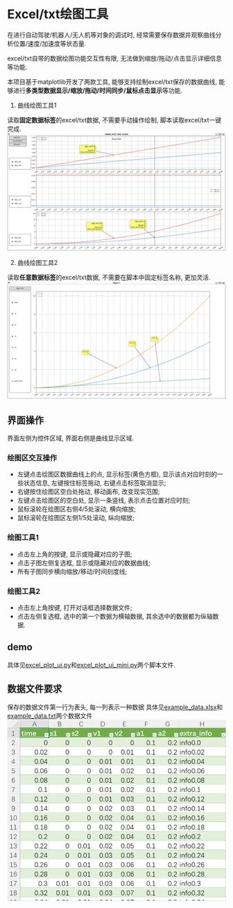 # Excel/txt绘图工具
在进行自动驾驶/机器人/无人机等对象的调试时, 经常需要保存数据并观察曲线分析位置/速度/加速度等状态量.

excel/txt自带的数据绘图功能交互性有限, 无法做到缩放/拖动/点击显示详细信息等功能.

本项目基于matplotlib开发了两款工具, 能够支持绘制excel/txt保存的数据曲线, 能够进行**多类型数据显示/缩放/拖动/时间同步/鼠标点击显示**等功能.

1. 曲线绘图工具1

读取**固定数据标签**的excel/txt数据, 不需要手动操作绘制, 脚本读取excel/txt一键完成.
![](docs/excel_plot_ui.png)

2. 曲线绘图工具2

读取**任意数据标签**的excel/txt数据, 不需要在脚本中固定标签名称, 更加灵活.
![](docs/excel_plot_ui_mini.png)

## 界面操作
界面左侧为控件区域, 界面右侧是曲线显示区域.

### 绘图区交互操作
* 左键点击绘图区数据曲线上的点, 显示标签(黄色方框), 显示该点对应时刻的一些状态信息, 左键按住标签拖动, 右键点击标签取消显示;
* 右键按住绘图区空白处拖动, 移动画布, 改变现实范围;
* 左键点击绘图区的空白处, 显示一条竖线, 表示点击位置对应时刻;
* 鼠标滚轮在绘图区右侧4/5处滚动, 横向缩放;
* 鼠标滚轮在绘图区左侧1/5处滚动, 纵向缩放;

### 绘图工具1
* 点击左上角的按键, 显示或隐藏对应的子图;
* 点击子图左侧复选框, 显示或隐藏对应的数据曲线;
* 所有子图同步横向缩放/移动/时间刻度线;

### 绘图工具2
* 点击左上角按键, 打开对话框选择数据文件;
* 点击左侧复选框, 选中的第一个数据为横轴数据, 其余选中的数据都为纵轴数据.

## demo
具体见[excel_plot_ui.py](example/excel_plot_ui.py)和[excel_plot_ui_mini.py](example/excel_plot_ui_mini.py)两个脚本文件.

## 数据文件要求
保存的数据文件第一行为表头, 每一列表示一种数据
具体见[example_data.xlsx](docs/example_data.xlsx)和[example_data.txt](docs/example_data.txt)两个数据文件
![](docs/example_data.png)